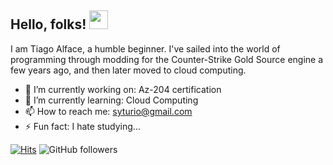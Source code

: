 ## Hello, folks! <img src="https://raw.githubusercontent.com/MartinHeinz/MartinHeinz/master/wave.gif" width="30px">


I am Tiago Alface, a humble beginner. I've sailed into the world of programming through modding for the Counter-Strike Gold Source engine a few years ago, and then later moved to cloud computing.

* 🔭 I’m currently working on: Az-204 certification
* 🌱 I’m currently learning: Cloud Computing
* 📫 How to reach me: syturio@gmail.com
* ⚡ Fun fact: I hate studying...

[![Hits](https://hits.seeyoufarm.com/api/count/incr/badge.svg?url=https%3A%2F%2Fgithub.com%2FSyturio&count_bg=%2379C83D&title_bg=%23555555&icon=&icon_color=%23E7E7E7&title=visitors&edge_flat=false)](https://hits.seeyoufarm.com) ![GitHub followers](https://img.shields.io/github/followers/Syturio?label=followers)
